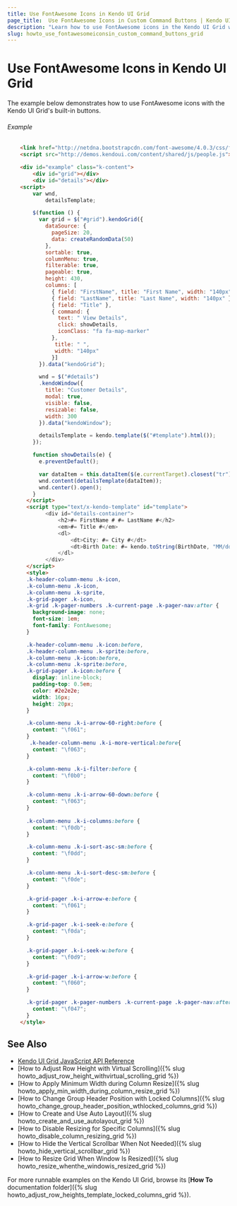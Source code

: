 ```yaml
---
title: Use FontAwesome Icons in Kendo UI Grid
page_title:  Use FontAwesome Icons in Custom Command Buttons | Kendo UI Grid
description: "Learn how to use FontAwesome icons in the Kendo UI Grid widget."
slug: howto_use_fontawesomeiconsin_custom_command_buttons_grid
---
```


# Use FontAwesome Icons in Kendo UI Grid

The example below demonstrates how to use FontAwesome icons with the Kendo UI Grid's built-in buttons.

###### Example

```html
    <link href="http://netdna.bootstrapcdn.com/font-awesome/4.0.3/css/font-awesome.css" rel="stylesheet">
    <script src="http://demos.kendoui.com/content/shared/js/people.js"></script>

    <div id="example" class="k-content">
        <div id="grid"></div>
        <div id="details"></div>
    <script>
        var wnd,
            detailsTemplate;

        $(function () {
          var grid = $("#grid").kendoGrid({
            dataSource: {
              pageSize: 20,
              data: createRandomData(50)
            },
            sortable: true,
            columnMenu: true,
            filterable: true,
            pageable: true,
            height: 430,
            columns: [
              { field: "FirstName", title: "First Name", width: "140px" },
              { field: "LastName", title: "Last Name", width: "140px" },
              { field: "Title" },
              { command: {
                text: " View Details",
                click: showDetails,
                iconClass: "fa fa-map-marker"
              },
               title: " ",
               width: "140px"
              }]
          }).data("kendoGrid");

          wnd = $("#details")
          .kendoWindow({
            title: "Customer Details",
            modal: true,
            visible: false,
            resizable: false,
            width: 300
          }).data("kendoWindow");

          detailsTemplate = kendo.template($("#template").html());
        });

        function showDetails(e) {
          e.preventDefault();

          var dataItem = this.dataItem($(e.currentTarget).closest("tr"));
          wnd.content(detailsTemplate(dataItem));
          wnd.center().open();
        }
      </script>
      <script type="text/x-kendo-template" id="template">
            <div id="details-container">
                <h2>#= FirstName # #= LastName #</h2>
                <em>#= Title #</em>
                <dl>
                    <dt>City: #= City #</dt>
                    <dt>Birth Date: #= kendo.toString(BirthDate, "MM/dd/yyyy") #</dt>
                </dl>
            </div>
      </script>
      <style>
      .k-header-column-menu .k-icon,
      .k-column-menu .k-icon,
      .k-column-menu .k-sprite,
      .k-grid-pager .k-icon,
      .k-grid .k-pager-numbers .k-current-page .k-pager-nav:after {
        background-image: none;
        font-size: 1em;
        font-family: FontAwesome;
      }

      .k-header-column-menu .k-icon:before,
      .k-header-column-menu .k-sprite:before,
      .k-column-menu .k-icon:before,
      .k-column-menu .k-sprite:before,
      .k-grid-pager .k-icon:before {
        display: inline-block;
        padding-top: 0.5em;
        color: #2e2e2e;
        width: 16px;
        height: 20px;
      }

      .k-column-menu .k-i-arrow-60-right:before {
        content: "\f061";
      }
       .k-header-column-menu .k-i-more-vertical:before{
        content: "\f063";
      }

      .k-column-menu .k-i-filter:before {
        content: "\f0b0";
      }

      .k-column-menu .k-i-arrow-60-down:before {
        content: "\f063";
      }  
        
      .k-column-menu .k-i-columns:before {
        content: "\f0db";
      }

      .k-column-menu .k-i-sort-asc-sm:before {
        content: "\f0dd";
      }

      .k-column-menu .k-i-sort-desc-sm:before {
        content: "\f0de";
      }

      .k-grid-pager .k-i-arrow-e:before {
        content: "\f061";
      }

      .k-grid-pager .k-i-seek-e:before {
        content: "\f0da";
      }

      .k-grid-pager .k-i-seek-w:before {
        content: "\f0d9";
      }

      .k-grid-pager .k-i-arrow-w:before {
        content: "\f060";
      }

      .k-grid-pager .k-pager-numbers .k-current-page .k-pager-nav:after {
        content: "\f047";
      }
    </style>
```

## See Also

* [Kendo UI Grid JavaScript API Reference](/api/javascript/ui/grid)
* [How to Adjust Row Height with Virtual Scrolling]({% slug howto_adjust_row_height_withvirtual_scrolling_grid %})
* [How to Apply Minimum Width during Column Resize]({% slug howto_apply_min_width_during_column_resize_grid %})
* [How to Change Group Header Position with Locked Columns]({% slug howto_change_group_header_position_wthlocked_columns_grid %})
* [How to Create and Use Auto Layout]({% slug howto_create_and_use_autolayout_grid %})
* [How to Disable Resizing for Specific Columns]({% slug howto_disable_column_resizing_grid %})
* [How to Hide the Vertical Scrollbar When Not Needed]({% slug howto_hide_vertical_scrollbar_grid %})
* [How to Resize Grid When Window Is Resized]({% slug howto_resize_whenthe_windowis_resized_grid %})

For more runnable examples on the Kendo UI Grid, browse its [**How To** documentation folder]({% slug howto_adjust_row_heights_template_locked_columns_grid %}).
